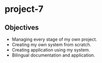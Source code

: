 # project-7
## Objectives
- Managing every stage of my own project.
- Creating my own system from scratch.
- Creating application using my system.
- Bilingual documentation and application.
### 
####
